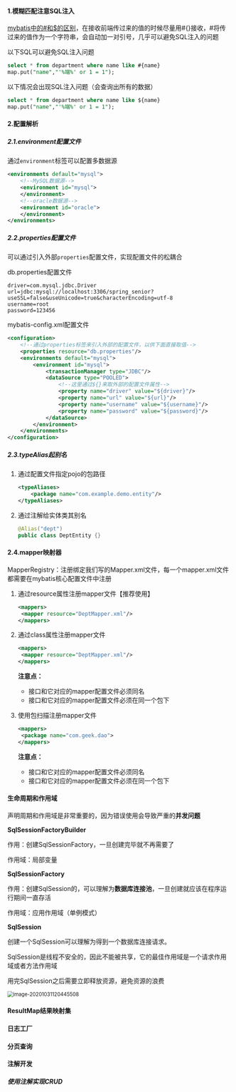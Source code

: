 #### 1.模糊匹配注意SQL注入

[mybatis中的#和$的区别](https://www.cnblogs.com/jokmangood/p/11705850.html)，在接收前端传过来的值的时候尽量用#{}接收，#将传过来的值作为一个字符串，会自动加一对引号，几乎可以避免SQL注入的问题

以下SQL可以避免SQL注入问题

```sql
select * from department where name like #{name}
map.put("name","'%端%' or 1 = 1");
```

以下情况会出现SQL注入问题（会查询出所有的数据）

```sql
select * from department where name like ${name}
map.put("name","'%端%' or 1 = 1");
```

#### 2.配置解析

##### 2.1.environment配置文件

通过`environment`标签可以配置多数据源

```xml
<environments default="mysql">
    <!--MySQL数据源-->
    <environment id="mysql">
    </environment>
    <!--oracle数据源-->
    <environment id="oracle">
    </environment>
</environments>
```

##### 2.2.properties配置文件

可以通过引入外部`properties`配置文件，实现配置文件的松耦合

db.properties配置文件

```properties
driver=com.mysql.jdbc.Driver
url=jdbc:mysql://localhost:3306/spring_senior?useSSL=false&useUnicode=true&characterEncoding=utf-8
username=root
password=123456
```

mybatis-config.xml配置文件

```xml
<configuration>
    <!--通过properties标签来引入外部的配置文件，以供下面直接取值-->
    <properties resource="db.properties"/>
    <environments default="mysql">
        <environment id="mysql">
            <transactionManager type="JDBC"/>
            <dataSource type="POOLED">
                <!--这里通过${}来取外部的配置文件属性-->
                <property name="driver" value="${driver}"/>
                <property name="url" value="${url}"/>
                <property name="username" value="${username}"/>
                <property name="password" value="${password}"/>
            </dataSource>
        </environment>
    </environments>
</configuration>
```

##### 2.3.typeAlias起别名

1. 通过配置文件指定pojo的包路径

   ```xml
   <typeAliases>
       <package name="com.example.demo.entity"/>
   </typeAliases>
   ```

2. 通过注解给实体类其别名

   ```java
   @Alias("dept")
   public class DeptEntity {}
   ```

#### 2.4.mapper映射器

MapperRegistry：注册绑定我们写的Mapper.xml文件，每一个mapper.xml文件都需要在mybatis核心配置文件中注册

1. 通过resource属性注册mapper文件【推荐使用】

   ```xml
   <mappers>
   	<mapper resource="DeptMapper.xml"/>
   </mappers>
   ```

2. 通过class属性注册mapper文件

   ```xml
   <mappers>
   	<mapper resource="DeptMapper.xml"/>
   </mappers>
   ```

   **注意点：**

   - 接口和它对应的mapper配置文件必须同名
   - 接口和它对应的mapper配置文件必须在同一个包下

3. 使用包扫描注册mapper文件

   ```xml
   <mappers>
   	<package name="com.geek.dao">
   </mappers>
   ```

   **注意点：**

   - 接口和它对应的mapper配置文件必须同名
   - 接口和它对应的mapper配置文件必须在同一个包下

#### 生命周期和作用域

声明周期和作用域是非常重要的，因为错误使用会导致严重的**并发问题**

**SqlSessionFactoryBuilder**

作用：创建SqlSessionFactory，一旦创建完毕就不再需要了

作用域：局部变量

**SqlSessionFactory**

作用：创建SqlSession的，可以理解为**数据库连接池**，一旦创建就应该在程序运行期间一直存活

作用域：应用作用域（单例模式）

**SqlSession**

创建一个SqlSession可以理解为得到一个数据库连接请求。

SqlSession是线程不安全的，因此不能被共享，它的最佳作用域是一个请求作用域或者方法作用域

用完SqlSession之后需要立即释放资源，避免资源的浪费

<img src="https://i.loli.net/2020/10/31/qWLfRCoaMY42ruA.png" alt="image-20201031120445508" style="zoom:80%;" />

#### ResultMap结果映射集

#### 日志工厂

#### 分页查询

#### 注解开发

##### 使用注解实现CRUD
